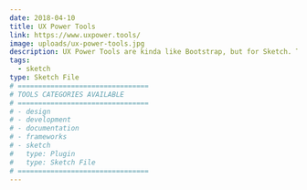 ```yaml
---
date: 2018-04-10
title: UX Power Tools
link: https://www.uxpower.tools/
image: uploads/ux-power-tools.jpg
description: UX Power Tools are kinda like Bootstrap, but for Sketch. They’re sophisticated design systems of common components for crafting world-class products. Use them as boilerplates on every project to save yourself time.
tags:
  - sketch
type: Sketch File
# ================================
# TOOLS CATEGORIES AVAILABLE
# ================================
# - design
# - development
# - documentation
# - frameworks
# - sketch
#   type: Plugin
#   type: Sketch File
# ================================
---
```

